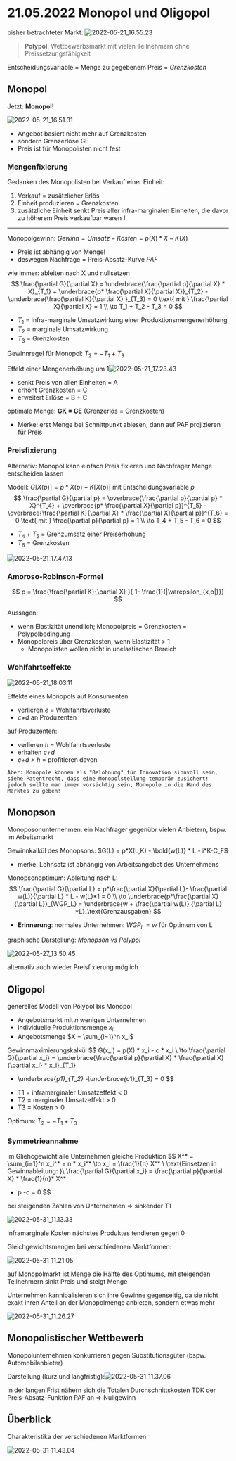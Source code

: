 # 21.05.2022 Monopol und Oligopol

bisher betrachteter Markt: ![2022-05-21_16.55.23](../images/2022-05-21_16.55.23-3145588.jpg)


> **Polypol**: Wettbewerbsmarkt mit vielen Teilnehmern ohne Preissetzungsfähigkeit

Entscheidungsvariable = Menge zu gegebenem Preis = *Grenzkosten*

## Monopol

Jetzt: **Monopol!**

![2022-05-21_16.51.31](../images/2022-05-21_16.51.31-3145599.jpg)
- Angebot basiert nicht mehr auf Grenzkosten
- sondern Grenzerlöse GE
- Preis ist für Monopolisten nicht fest

### Mengenfixierung

Gedanken des Monopolisten bei Verkauf einer Einheit:

1. Verkauf = zusätzlicher Erlös
2. Einheit produzieren = Grenzkosten
3. zusätzliche Einheit senkt Preis aller infra-marginalen Einheiten, die davor zu höherem Preis verkaufbar waren **!**

---

Monopolgewinn: $Gewinn = Umsatz - Kosten = p(X) * X - K(X)$
- Preis ist abhängig von Menge!
- deswegen Nachfrage = Preis-Absatz-Kurve *PAF*

wie immer: ableiten nach X und nullsetzen
$$
\frac{\partial G}{\partial X} = 
\underbrace{\frac{\partial p}{\partial X} * X}_{T_1} +
\underbrace{p* \frac{\partial X}{\partial X}}_{T_2} - 
\underbrace{\frac{\partial K}{\partial X} }_{T_3}
= 0 \text{  mit } \frac{\partial X}{\partial X} = 1  \\
\to T_1 + T_2 - T_3 = 0
$$

- $T_1$ = infra-marginale Umsatzwirkung einer Produktionsmengenerhöhung
- $T_2$ = marginale Umsatzwirkung
- $T_3$ = Grenzkosten

Gewinnregel für Monopol: $T_2 = -T_1+ T_3$

Effekt einer Mengenerhöhung um 1![2022-05-21_17.23.43](../images/2022-05-21_17.23.43.jpg)

- senkt Preis von allen Einheiten = A
- erhöht Grenzkosten = C
- erweitert Erlöse = B + C

optimale Menge: **GK = GE** (Grenzerlös = Grenzkosten)

- Merke: erst Menge bei Schnittpunkt ablesen, dann auf PAF projizieren für Preis



### Preisfixierung

Alternativ: Monopol kann einfach Preis fixieren und Nachfrager Menge entscheiden lassen

Modell: $G [X(p)] = p*X(p)- K[X(p)]$ mit Entscheidungsvariable *p*
$$
\frac{\partial G}{\partial p} = 
\overbrace{\frac{\partial p}{\partial p} * X}^{T_4} +
\overbrace{p* \frac{\partial X}{\partial p}}^{T_5} - 
\overbrace{\frac{\partial K}{\partial X} * \frac{\partial X}{\partial p}}^{T_6}
= 0 \text{  mit } \frac{\partial p}{\partial p} = 1  \\
\to T_4 + T_5 - T_6 = 0
$$

- $T_4 +T_5$ = Grenzumsatz einer Preiserhöhung 
- $T_6$ = Grenzkosten

![2022-05-21_17.47.13](../images/2022-05-21_17.47.13.jpg)

### Amoroso-Robinson-Formel

$$
p = \frac{\frac{\partial K}{\partial X} }{ 1- \frac{1}{|\varepsilon_{x,p|}}}
$$

Aussagen:

- wenn Elastizität unendlich; Monopolpreis = Grenzkosten = Polypolbedingung
- Monopolpreis über Grenzkosten, wenn Elastizität > 1
    - Monopolisten wollen nicht in unelastischen Bereich



### Wohlfahrtseffekte

![2022-05-21_18.03.11](../images/2022-05-21_18.03.11.jpg)

Effekte eines Monopols auf Konsumenten

- verlieren *e* = Wohlfahrtsverluste 
- *c+d* an Produzenten

auf Produzenten:

- verlieren *h* = Wohlfahrtsverluste
- erhalten *c+d* 
- *c+d > h* = profitieren davon



```
Aber: Monopole können als "Belohnung" für Innovation sinnvoll sein, siehe Patentrecht, dass eine Monopolstellung temporär zusichert! 
jedoch sollte man immer vorsichtig sein, Monopole in die Hand des Marktes zu geben!
```

## Monopson

Monoposonunternehmen: ein Nachfrager gegenübr vielen Anbietern, bspw. im Arbeitsmarkt

Gewinnkalkül des Monopsons: $G(L) = p*X(L,K) - \bold{w(L)} * L - i*K-C_F$ 
- merke: Lohnsatz ist abhängig von Arbeitsangebot des Unternehmens



Monopsonoptimum: Ableitung nach L:
$$
\frac{\partial G}{\partial L} = p*\frac{\partial X}{\partial L}- \frac{\partial w(L)}{\partial L} * L - w(L)*1 = 0 \\
\to \underbrace{p*\frac{\partial X}{\partial L}}_{WGP_L} = 
\underbrace{w + \frac{\partial w(L)} {\partial L} *L}_\text{Grenzausgaben}
$$

- **Erinnerung**: normales Unternehmen: $WGP_L = w$ für Optimum von L

graphische Darstellung: *Monopson vs Polypol*

![2022-05-27_13.50.45](../images/2022-05-27_13.50.45.jpg)

alternativ auch wieder Preisfixierung möglich



## Oligopol

generelles Modell von Polypol bis Monopol

- Angebotsmarkt mit *n* wenigen Unternehmen 
- individuelle Produktionsmenge $x_i$
- Angebotsmenge $X = \sum_{i=1}^n x_i$

Gewinnmaximierungskalkül
$$
G(x_i) = p(X) * x_i - c * x_i \\
\to \frac{\partial G}{\partial x_i} = 
\underbrace{\frac{\partial p}{\partial X} * \frac{\partial X}{\partial x_i} * x_i}_{T_1}
+ \underbrace{p*1}_{T_2} -\underbrace{c*1}_{T_3} = 0
$$
- T1 = inframarginaler Umsatzeffekt < 0
- T2 = marginaler Umsatzeffekt > 0
- T3 = Kosten > 0

Optimum: $T_2 = -T_1 + T_3$

### Symmetrieannahme

im Gliehcgewicht alle Unternehmen gleiche Produktion
$$
X^* = \sum_{i=1}^n x_i^* = n * x_i^*
\to x_i = \frac{1}{n} X^* \\
\text{Einsetzen in Gewinnableitung: }\\
\frac{\partial G}{\partial x_i} = 
\frac{\partial p}{\partial X} * \frac{1}{n}* X^*
+ p -c = 0
$$


bei steigenden Zahlen von Unternehmen => sinkender T1

![2022-05-31_11.13.33](../images/2022-05-31_11.13.33.jpg)

inframarginale Kosten nächstes Produktes tendieren gegen 0

Gleichgewichtsmengen bei verschiedenen Marktformen:

![2022-05-31_11.21.05](../images/2022-05-31_11.21.05.jpg)

auf Monopolmarkt ist Menge die Hälfte des Optimums, mit steigenden Teilnehmern sinkt Preis und steigt Menge

Unternehmen kannibalisieren sich ihre Gewinne gegenseitig, da sie nicht exakt ihren Anteil an der Monopolmenge anbieten, sondern etwas mehr

![2022-05-31_11.26.27](../images/2022-05-31_11.26.27.jpg)





## Monopolistischer Wettbewerb

Monopolunternehmen konkurrieren gegen Substitutionsgüter (bspw. Automobilanbieter)

Darstellung (kurz und langfristig):![2022-05-31_11.37.06](../images/2022-05-31_11.37.06.jpg)

in der langen Frist nähern sich die Totalen Durchschnittskosten TDK der Preis-Absatz-Funktion PAF an => Nullgewinn



## Überblick

Charakteristika der verschiedenen Marktformen

![2022-05-31_11.43.04](../images/2022-05-31_11.43.04.jpg)
